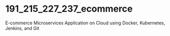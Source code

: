 # 191_215_227_237_ecommerce
 E-commerce Microservices Application on Cloud  using Docker, Kubernetes, Jenkins, and Git
